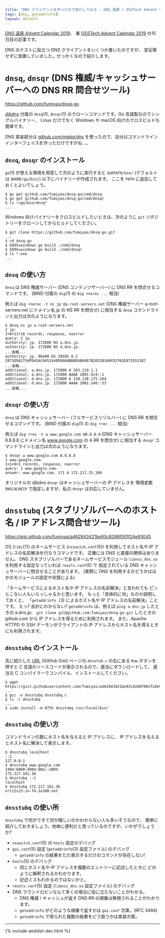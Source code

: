 ```yaml
---
title: "DNS クライアントを作ったので紹介してみる - DNS 温泉 / OSSTech Advent Calendar 2019"
tags: [dns, getaddrinfo]
layout: default
---
```


[DNS 温泉 Advent Calendar 2019](https://adventar.org/calendars/4346)、
兼 [OSSTech Advent Calendar 2019](https://qiita.com/advent-calendar/2019/osstech)
の15日目の記事です。

DNS のテストに役立つ DNS クライアントをいくつか書いたのですが、
宣伝等せずに放置していました。せっかくなので紹介します。

`dnsq`, `dnsqr` (DNS 権威/キャッシュサーバーへの DNS RR 問合せツール)
======================================================================

<https://github.com/fumiyas/dnsq-go>

[djbdns](https://cr.yp.to/djbdns.html) 付属の `dnsq`(1), `dnsqr`(1)
のクローンコマンドです。Go 言語製なのでシングルバイナリー、
Linux だけでなく Windows や macOS 向けのクロスビルドも簡単です。

DNS 実装部分は [github.com/miekg/dns](https://github.com/miekg/dns)
を使ったので、自分はコマンドラインインターフェイスを作っただけですがね…。

`dnsq`, `dnsqr` のインストール
----------------------------------------------------------------------

`go`(1) が使える環境を用意して次のように実行すると
`$GOPATH/bin/` (デフォルトは `$HOME/go/bin/`) 以下にバイナリーが作成されます。
ここを `PATH` に追加しておくとよいでしょう。

```console
$ go get github.com/fumiyas/dnsq-go/cmd/dnsq
$ go get github.com/fumiyas/dnsq-go/cmd/dnsqr
$ ls ~/go/bin/dnsq*
...
```

Windows 向けバイナリーをクロスビルドしたいときは、次のように
`git` リポジトリーをクローンしてからビルドしてください。

```console
$ git clone https://github.com/fumiyas/dnsq-go.git
...
$ cd dnsq-go
$ GOOS=windows go build ./cmd/dnsq
$ GOOS=windows go build ./cmd/dnsqr
$ ls *.exe
...
```

`dnsq` の使い方
----------------------------------------------------------------------

`dnsq` は DNS 権威サーバー (DNS コンテンツサーバー)
に DNS RR を問合せるコマンドです。
(BIND 付属の `dig`(1) の `dig +norec ...` 相当)

例えば `dig +norec -t ns jp @a.root-servers.net`
(DNS 権威サーバー a.root-servers.net にドメイン名 jp の NS RR を問合せ)
に相当する `dnsq` コマンドラインと出力は次のようになります。

```console
$ dnsq ns jp a.root-servers.net
2 jp:
1+0+11+16 records, response, noerror
query: 2 jp.
authority: jp. 172800 NS a.dns.jp.
authority: jp. 172800 NS d.dns.jp.
...省略...
authority: jp. 86400 DS 39595 8 2 2871D562754FD45AC0452440D806ABB8E6BA967B2032B166FD2761E873553387
...省略...
additional: a.dns.jp. 172800 A 203.119.1.1
additional: a.dns.jp. 172800 AAAA 2001:dc4::1
additional: d.dns.jp. 172800 A 210.138.175.244
additional: d.dns.jp. 172800 AAAA 2001:240::53
...省略...
```

`dnsqr` の使い方
----------------------------------------------------------------------

`dnsq` は DNS キャッシュサーバー (フルサービスリゾルバー)
に DNS RR を問合せるコマンドです。
(BIND 付属の `dig`(1) の `dig +rec ...` 相当)

例えば `dig +rec -t a www.google.com @8.8.8.8`
(DNS キャッシュサーバー 8.8.8.8 にドメイン名 www.google.com の A RR を問合せ)
に相当する `dnsqr` コマンドラインと出力は次のようになります。

```console
$ dnsqr a www.google.com 8.8.8.8
1 www.google.com:
1+1+0+1 records, response, noerror
query: 1 www.google.com.
answer: www.google.com. 171 A 172.217.25.100
```

オリジナルの djbdns `dnsqr` はキャッシュサーバーの IP アドレスを
環境変数 `DNSCACHEIP` で指定しますが、私の `dnsqr` は対応していません。

`dnsstubq` (スタブリゾルバーへのホスト名 / IP アドレス問合せツール)
======================================================================

<https://gist.github.com/fumiyas/a462843421be93c8288f001f24e93045>

OS (`libc`(7)) のネームサービス (`nsswitch.conf`(5))
を利用してホスト名や IP アドレスの名前解決を行なうコマンドです。
正確には DNS と直接の関係はありません。
DNS スタブリゾルバーであるネームサービスモジュール `libnss_dns.so`
を利用する設定なっていれば `resolv.conf`(5) で
指定されている DNS キャッシュサーバーに問合せることがあります。
(実際に DNS を利用するかどうかはほかのモジュールの設定や状態による)

「ネームサービスによるホスト名や IP アドレスの名前解決」と言われても
ピンとこない人もいらっしゃるかと思います。
もっと「具体的に何」なのか説明しておくと、
「`getaddrinfo`（3) によるホスト名や IP アドレスの名前解決」ことです。
えっ? 余計にわからない? `getaddrinfo` は、例えば
`ping a.dns.jp` したときの a.dns.jp、
`git clone git@github.com:fumiyas/dnsq-go.git` したときの github.com
から IP アドレスを得るために利用されます。
また、Apache HTTPD や SSH デーモンがクライアントの
IP アドレスからホスト名を得るときにも利用されます。

`dnsstubq` のインストール
----------------------------------------------------------------------

先に紹介した
[URL](https://gist.github.com/fumiyas/a462843421be93c8288f001f24e93045)
 (GitHub Gist) ページの `dnsstub.c` の右にある `Raw` ボタンを押すと
C 言語のソースコードが表示されるので、適当にダウンロードして、
適当な C コンパイラーでコンパイル、インストールしてください。

```console
$ wget https://gist.githubusercontent.com/fumiyas/a462843421be93c8288f001f24e93045/raw/93aeb51afcfe3f02a61823ec3b20372110a0601a/dnsstubq.c
...
$ gcc -o dnsstubq dnsstubq.c
$ ls -l dnsstubq
...
$ sudo install -m 0755 dnsstubq /usr/local/bin/
```

`dnsstubq` の使い方
----------------------------------------------------------------------

コマンドライン引数にホスト名を与えると IP アドレスに、
IP アドレスを与えるとホスト名に解決して表示します。

```console
$ dnsstubq localhost
::1
127.0.0.1
$ dnsstubq www.google.com
2404:6800:4004:80a::2004
172.217.161.36
$ dnsstubq ::1
localhost
$ dnsstubq 172.217.161.36
nrt12s23-in-f4.1e100.net
```

`dnsstubq` の使い所
----------------------------------------------------------------------

`dnsstubq` で何ができて何が嬉しいのかわからない人も多いそうなので、
簡単に紹介しておきましょう。地味に便利だと思っているのですが、いかがでしょうか?

* `nsswitch.conf`(5) の `hosts` 設定のデバッグ
* `gai.conf`(5) 設定 (`getaddrinfo`(3) 設定ファイル) のデバッグ
    * `getaddrinfo` の結果をただ表示するだけのコマンドが存在しない!
* `hosts`(5) のデバッグ
    * 同じホスト名や IP アドレスを複数のエントリーに記述したときに
      どのように解釈されるかわかります。
    * 記述ミスもわかるのではないかと。
* `resolv.conf`(5) 設定 (`libnss_dns.so` 設定ファイル) のデバッグ
* DNS ラウンドロビンなんて多くの場合に役に立たないことがわかる。
    * DNS 権威 / キャッシュが返す DNS RR の順番は無視されることがわかります。
    * `getaddrinfo` がどのような順番で返すかは `gai.conf` 次第。(RFC 3484)
    * `getaddrinfo` で得られた複数の結果をどう扱うかは実装次第。

* * *

{% include wishlist-dec.html %}

